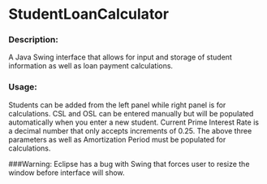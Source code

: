 # StudentLoanCalculator

### Description:
A Java Swing interface that allows for input and storage of student information as well as loan payment calculations.

### Usage:
Students can be added from the left panel while right panel is for calculations.
CSL and OSL can be entered manually but will be populated automatically when you enter a new student.
Current Prime Interest Rate is a decimal number that only accepts increments of 0.25. The above three parameters as well as Amortization Period must be populated for calculations.

###Warning:
Eclipse has a bug with Swing that forces user to resize the window before interface will show.
